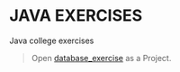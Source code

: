 # JAVA EXERCISES
Java college exercises

> Open [database_exercise](./database_exercise) as a Project.
